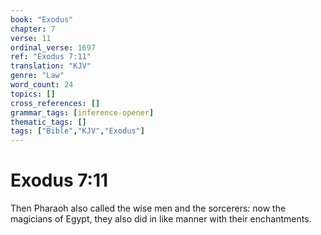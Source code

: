 ```yaml
---
book: "Exodus"
chapter: 7
verse: 11
ordinal_verse: 1697
ref: "Exodus 7:11"
translation: "KJV"
genre: "Law"
word_count: 24
topics: []
cross_references: []
grammar_tags: [inference-opener]
thematic_tags: []
tags: ["Bible","KJV","Exodus"]
---
```


# Exodus 7:11

Then Pharaoh also called the wise men and the sorcerers: now the magicians of Egypt, they also did in like manner with their enchantments.
